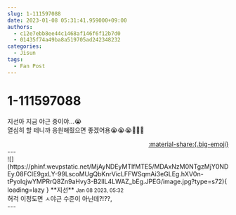 ```yaml
---
slug: 1-111597088
date: 2023-01-08 05:31:41.959000+09:00
authors:
  - c12e7ebb8ee44c1468af146f6f12b7d0
  - 01435f74a49ba8a519705ad242348232
categories:
  - Jisun
tags:
  - Fan Post
---
```


# 1-111597088

<div class="post-container" markdown="1">
<div class="content-container md-sidebar__scrollwrap" markdown="1">

지선아 지금 야근 중이야…😭<br>열심히 할 테니까 응원해줬으면 좋겠어용😭😭😭🤍🤍🤍

</div>
</div>

<div style="text-align: right;" markdown="1">
<a href="https://weverse.io/fromis9/fanpost/1-111597088" style="text-align: right;">:material-share:{.big-emoji}</a>
</div>
---

<div class="comments-container md-sidebar__scrollwrap" markdown="1">
<div class="comment" markdown="1">
<div class='id-container' markdown="1">
![](https://phinf.wevpstatic.net/MjAyNDEyMTlfMTE5/MDAxNzM0NTgzMjY0NDEy.08FClE9gxLY-99LscoMUgQbKnrVicLFFWSqmAi3eGLEg.hXV0n-tPyoIqjwYMPRrQ8Zn9aHvy3-B2llL4LWAZ_bEg.JPEG/image.jpg?type=s72){ loading=lazy }
**<span class="artist">지선</span>** <small>Jan 08 2023, 05:32</small><br>
</div>
<div class='comment-body' markdown="1">
허걱 이정도면 ㅅ야근 수준이 아닌데?!??,
</div>
</div>
</div>
---
